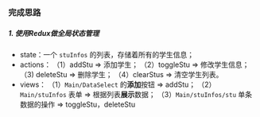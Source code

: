 ### 完成思路
##### 1. 使用Redux做全局状态管理
- state：一个 `stuInfos` 的列表，存储着所有的学生信息；
- actions：
  （1）addStu => 添加学生；
  （2）toggleStu => 修改学生信息；
  （3) deleteStu => 删除学生；
  （4）clearStus => 清空学生列表。
- views：
  （1）`Main/DataSelect` 的**添加**按钮 => addStu；
  （2）`Main/stuInfos` 表单 => 根据列表**展示**数据；
  （3）`Main/stuInfos/stu` 单条数据的操作 => toggleStu，deleteStu